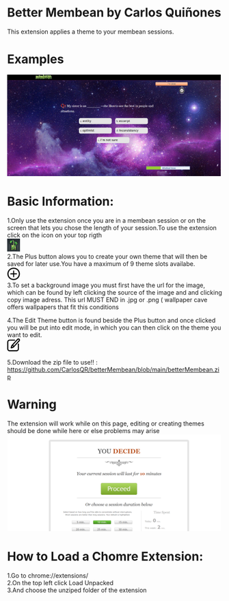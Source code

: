 # Better Membean by Carlos Quiñones


This extension applies a theme to your membean sessions.<br/>

# Examples

<img width=" 500px" heigth = "2500px" src = "https://raw.githubusercontent.com/CarlosQR/betterMembean/main/images/Screenshot%202022-03-09%20224602.png">

# Basic Information:



1.Only use the extension once you are in a membean session or on the screen that lets you chose the length of your session.To use the extension click on the icon on your top rigth <br /> 
<img width=" 30px" heigth = "30px" src = "https://github.com/CarlosQR/betterMembean/blob/main/images/Icon.PNG"><br/>
2.The Plus button alows you to create your own theme that will then be saved for later use.You have a maximum of 9 theme slots availabe. <br /> 
<img width=" 30px" heigth = "30px" src = "kisspng-computer-icons-download-button-symbol-plus-5abd9e3f0d1281.9002311215223762550536-removebg-preview.png"><br/>
3.To set a background image you must first have the url for the image, which can be found by left clicking the source of the image and and clicking copy image adress. This url MUST END in .jpg or .png ( wallpaper cave offers wallpapers that fit this conditions <br /> 

4.The Edit Theme button is found beside the Plus button and once clicked you will be put into edit mode, in which you can then click on the theme you want to edit.<br/>
<img width=" 30px" heigth = "30px" src = "edit.png"><br/>

5.Download the zip file to use!! : <br/>
https://github.com/CarlosQR/betterMembean/blob/main/betterMembean.zip


# Warning
The extension will work while on this page, editing or creating themes should be done while here or else problems may arise<br/>
<img width=" 500px" heigth = "2500px" src = "https://github.com/CarlosQR/betterMembean/blob/main/images/Training.PNG"><br/>
# How to Load a Chomre Extension:

1.Go to chrome://extensions/<br /> 
2.On the top left click Load Unpacked <br /> 
3.And choose the unziped folder of the extension


